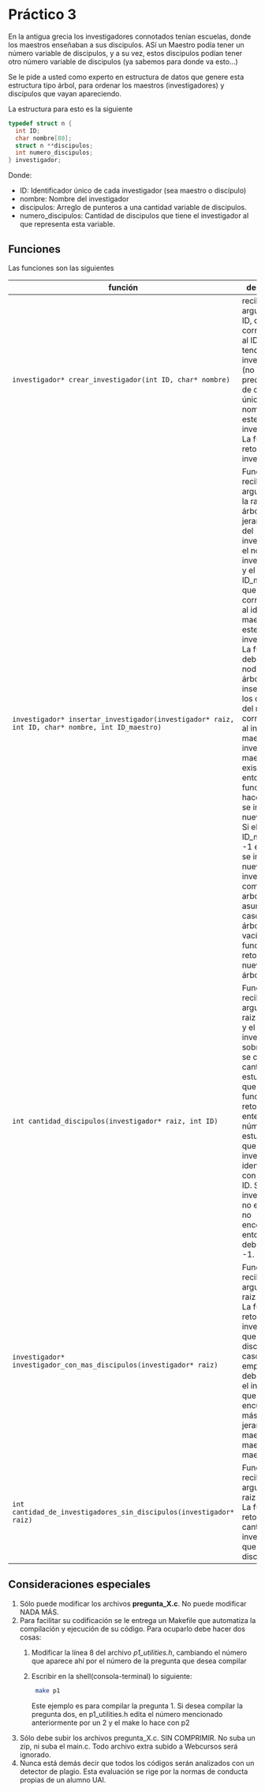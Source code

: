 # Práctico 3

En la antigua grecia los investigadores connotados tenían escuelas, donde los maestros enseñaban a sus discipulos. ASí un Maestro podía tener un número variable de discipulos, y a su vez, estos discipulos podían tener otro número variable de discipulos (ya sabemos para donde va esto...)

Se le pide a usted como experto en estructura de datos que genere esta estructura tipo árbol, para ordenar los maestros (investigadores) y discípulos que vayan apareciendo.

La estructura para esto es la siguiente

```C
typedef struct n {
  int ID;
  char nombre[80];
  struct n **discipulos;
  int numero_discipulos;
} investigador;
```

Donde:

* ID: Identificador único de cada investigador (sea maestro o discípulo)
* nombre: Nombre del investigador
* discipulos: Arreglo de punteros a una cantidad variable de discipulos.
* numero_discipulos: Cantidad de discipulos que tiene el investigador al que representa esta variable.



## Funciones

Las funciones son las siguientes

| función                                                                                     | descripción                                                                                                                                                                                                                                                                                                                                                                                                                                                          |
| ------------------------------------------------------------------------------------------- | -------------------------------------------------------------------------------------------------------------------------------------------------------------------------------------------------------------------------------------------------------------------------------------------------------------------------------------------------------------------------------------------------------------------------------------------------------------------- |
| ```investigador* crear_investigador(int ID, char* nombre)```                                | recibe dos argumentos: ID, que corresponde al ID que tendrá este investigador (no deben preocuparse de que sea único), y el nombre de este investigador. La función retorna el investigador.                                                                                                                                                                                                                                                                         |
| ```investigador* insertar_investigador(investigador* raiz, int ID, char* nombre, int ID_maestro)``` | Función que recibe cuatro argumentos: la raiz del árbol de jerarquía, El ID del investigador, el nombre del investigador, y el ID_maestro que corresponde al id del maestro de este nuevo investigador. La función debe crear un nodo en el árbol e insertarlo en los discipulos del nodo que corresponde al investigador maestro. Si el investigador maestro no existe, entonces la función no hace nada (no se inserta el nuevo nodo). Si el ID_maestro es -1 entonces se inserta el nuevo investigador como raiz del arbol (se asume en ese caso que el árbol es vacío). La función retorna la nueva raíz del árbol.
| ```int cantidad_discipulos(investigador* raiz, int ID)```                                   | Función que recibe como argumento la raiz del árbol y el ID del investigador sobre el cual se contará la cantidad de estudiantes que tiene. La función retorna un entero con el número de estudiantes que tiene el investigador identificado con el número ID. Si el investigador no existe (ID no encontrado), entonces se debe retornar -1.                                                                                                                        |
| ```investigador* investigador_con_mas_discipulos(investigador* raiz)```                     | Función que recibe como argumento la raiz del árbol. La función retorna el investigador que tiene más discipulos. En caso de empate, se debe retornar el investigador que se encuentre más alto en la jerarquía (el maestro del maestro del maestro...)                                                                                                                                                                                                              |
| ```int cantidad_de_investigadores_sin_discipulos(investigador* raiz)```                     | Función que recibe como argumento la raiz del árbol. La función retorna la cantidad de investigadores que no tienen discipulos.                                                                                                                                                                                                                                                                                                                                      |

## Consideraciones especiales

1. Sólo puede modificar los archivos **pregunta_X.c**. No puede modificar NADA MÁS.
2. Para facilitar su codificación se le entrega un Makefile que automatiza la compilación y ejecución de su código. Para ocuparlo debe hacer dos cosas:
   1. Modificar la línea 8 del archivo *p1_utilities.h*, cambiando el número que aparece ahí por el número de la pregunta que desea compilar
   2. Escribir en la shell(consola-terminal) lo siguiente:

       ```bash
        make p1
       ```

       Este ejemplo es para compilar la pregunta 1. Si desea compilar la pregunta dos, en p1_utilities.h edita el número mencionado anteriormente por un 2 y el make lo hace con p2
3. Sólo debe subir los archivos pregunta_X.c. SIN COMPRIMIR. No suba un zip, ni suba el main.c. Todo archivo extra subido a Webcursos será ignorado.
4. Nunca está demás decir que todos los códigos serán analizados con un detector de plagio. Esta evaluación se rige por la normas de conducta propias de un alumno UAI.
